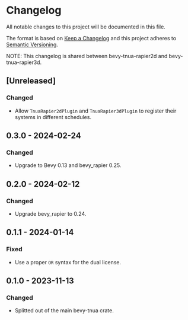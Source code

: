 # Changelog
All notable changes to this project will be documented in this file.

The format is based on [Keep a Changelog](http://keepachangelog.com/en/1.0.0/)
and this project adheres to [Semantic Versioning](http://semver.org/spec/v2.0.0.html).

NOTE: This changelog is shared between bevy-tnua-rapier2d and bevy-tnua-rapier3d.

## [Unreleased]

### Changed
- Allow `TnuaRapier2dPlugin` and `TnuaRapier3dPlugin` to register their systems
  in different schedules.

## 0.3.0 - 2024-02-24
### Changed
- Upgrade to Bevy 0.13 and bevy_rapier 0.25.

## 0.2.0 - 2024-02-12
### Changed
- Upgrade bevy_rapier to 0.24.

## 0.1.1 - 2024-01-14
### Fixed
- Use a proper `OR` syntax for the dual license.

## 0.1.0 - 2023-11-13
### Changed
- Splitted out of the main bevy-tnua crate.
